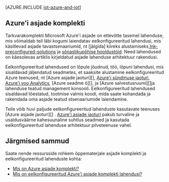 <properties
 pageTitle="Azure'i asjade Interneti lahendused | Microsoft Azure'i"
 description="Ülevaade asjade Azure, sh valimi lahenduse arhitektuuri ja kuidas see on seotud Azure'i asjade komplekti ja eelkonfigureeritud lahendused"
 services=""
 suite="iot-suite"
 documentationCenter=""
 authors="dominicbetts"
 manager="timlt"
 editor=""/>

<tags
 ms.service="iot-suite"
 ms.devlang="na"
 ms.topic="get-started-article"
 ms.tgt_pltfrm="na"
 ms.workload="na"
 ms.date="08/09/2016"
 ms.author="dobett"/>

[AZURE.INCLUDE [iot-azure-and-iot](../../includes/iot-azure-and-iot.md)]

## <a name="azure-iot-suite"></a>Azure'i asjade komplekti

Tarkvarakomplekti Microsoft Azure'i asjade on ettevõtte tasemel lahenduse, mis võimaldab teil läbi kogumi laiendatav eelkonfigureeritud lahendusi, mis käsitlevad asjade tavastsenaariumid, nt [jälgida] kiireks alustamiseks[ lnk-preconfigured-solutions] ja [sõnastikupõhise hooldustöid][lnk-predictive-maintenance]. Need lahendused on käesolevas artiklis kirjeldatud asjade lahenduse arhitektuur rakendusi.

Eelkonfigureeritud lahendused on lõpule jõudnud, töö, lõpuni lahendusi, mis sisaldavad jäljendatud seadmetes, et saaksite alustamine eelkonfigureeritud Azure teenused, nt [Azure asjade jaoturi][], [Azure'i sündmuse jaoturi][], [Azure'i voo Analytics][], [Azure seadme õ][], ja [Azure salvestusruumi][]ja lahenduse teatud management konsooli. Eelkonfigureeritud lahendused sisaldavad tõestatud, tootmise valmis koodi, mida saate kohandada ja rakendada oma asjade teatud stsenaariumide laiendamine.

Teile võib huvi paljude eelkonfigureeritud lahenduste kasutavate teenuses [Azure asjade jaoturi][] . [Azure'i asjade jaoturi][] pakub turvaline ja usaldusväärne kahesuunaline suhtlus seadmed ja kasutada eelkonfigureeritud lahenduse arhitektuur pilveteenuse vahel.

## <a name="next-steps"></a>Järgmised sammud

Saate nende ressursside rohkem õppematerjale asjade komplekti ja eelkonfigureeritud lahenduste kohta:

- [Mis on Azure asjade komplekti?][lnk-whatissuite]
- [Mis on eelkonfigureeritud Azure'i asjade komplekti lahendusi?][lnk-whatarepreconfigured]

[lnk-whatissuite]: iot-suite-overview.md
[lnk-whatarepreconfigured]: iot-suite-what-are-preconfigured-solutions.md

[lnk-preconfigured-solutions]: iot-suite-getstarted-preconfigured-solutions.md
[Azure'i asjade jaoturi]: https://azure.microsoft.com/documentation/services/iot-hub/
[Azure'i sündmuse jaoturi]: https://azure.microsoft.com/documentation/services/event-hubs/
[Azure'i voo Analytics]: https://azure.microsoft.com/documentation/services/stream-analytics/
[Azure'i masina õpetused]: https://azure.microsoft.com/documentation/services/machine-learning/
[Azure'i salvestusruum]: https://azure.microsoft.com/documentation/services/storage/
[lnk-predictive-maintenance]: iot-suite-predictive-overview.md